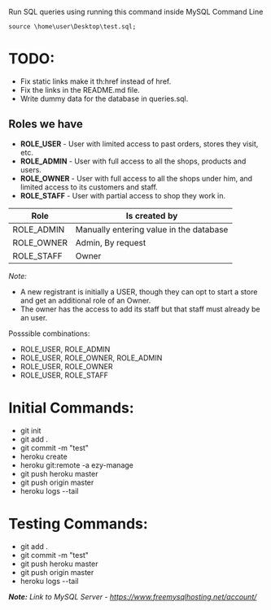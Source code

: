 Run SQL queries using running this command inside MySQL Command Line

`source \home\user\Desktop\test.sql;`

# TODO:

-   Fix static links make it th:href instead of href.
-   Fix the links in the README.md file.
-   Write dummy data for the database in queries.sql.

## Roles we have

-   **ROLE_USER** - User with limited access to past orders, stores they visit, etc.
-   **ROLE_ADMIN** - User with full access to all the shops, products and users.
-   **ROLE_OWNER** - User with full access to all the shops under him, and limited access to its customers and staff.
-   **ROLE_STAFF** - User with partial access to shop they work in.

| Role       | Is created by                           |
| ---------- | --------------------------------------- |
| ROLE_ADMIN | Manually entering value in the database |
| ROLE_OWNER | Admin, By request                       |
| ROLE_STAFF | Owner                                   |

_Note:_

-   A new registrant is initially a USER, though they can opt to start a store and get an additional role of an Owner.
-   The owner has the access to add its staff but that staff must already be an user.

Posssible combinations:

-   ROLE_USER, ROLE_ADMIN
-   ROLE_USER, ROLE_OWNER, ROLE_ADMIN
-   ROLE_USER, ROLE_OWNER
-   ROLE_USER, ROLE_STAFF

# Initial Commands:

-   git init
-   git add .
-   git commit -m "test"
-   heroku create
-   heroku git:remote -a ezy-manage
-   git push heroku master
-   git push origin master
-   heroku logs --tail

# Testing Commands:

-   git add .
-   git commit -m "test"
-   git push heroku master
-   git push origin master
-   heroku logs --tail

_**Note:** Link to MySQL Server - https://www.freemysqlhosting.net/account/_
